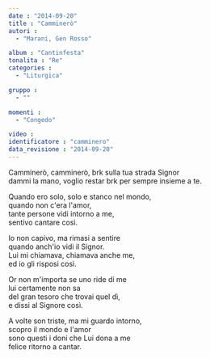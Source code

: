 ```yaml
---
date : "2014-09-20"
title : "Camminerò"
autori : 
  - "Marani, Gen Rosso"

album : "Cantinfesta"
tonalita : "Re"
categories : 
  - "Liturgica"

gruppo : 
  - ""

momenti : 
  - "Congedo"

video : 
identificatore : "camminero"
data_revisione : "2014-09-20"
---
```

  
  
  
Camminerò, camminerò, brk sulla tua strada Signor  
dammi la mano, voglio restar brk per sempre insieme a te.  
  
  
  
Quando ero solo, solo e stanco nel mondo,  
quando non c'era l'amor,  
tante persone vidi intorno a me,  
sentivo cantare così.  
  
  
  
Io non capivo, ma rimasi a sentire  
quando anch'io vidi il Signor.  
Lui mi chiamava, chiamava anche me,  
ed io gli risposi così.  
  
  
  
Or non m'importa se uno ride di me  
lui certamente non sa  
del gran tesoro che trovai quel dì,  
e dissi al Signore così.  
  
  
  
A volte son triste, ma mi guardo intorno,  
scopro il mondo e l'amor  
sono questi i doni che Lui dona a me  
felice ritorno a cantar.  
  
  
